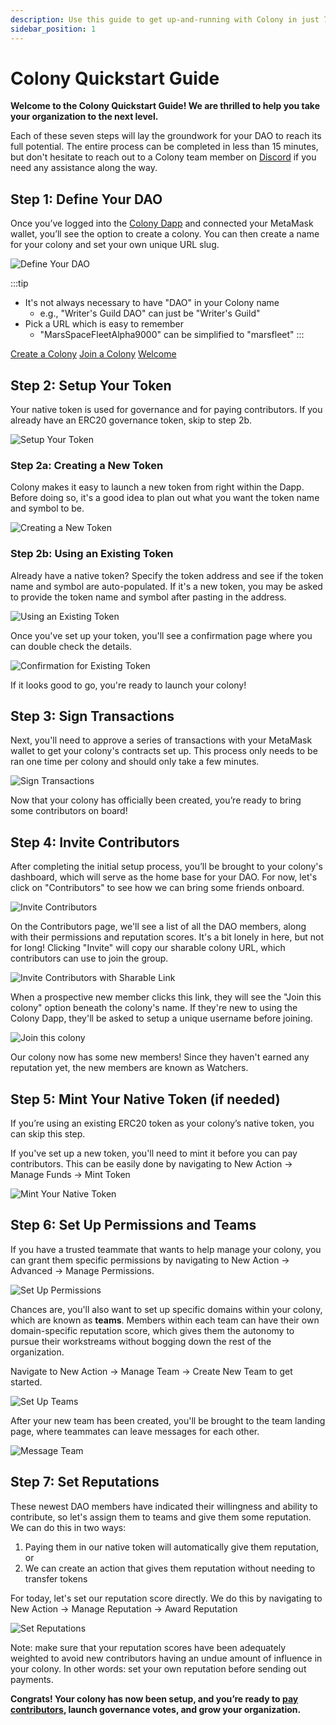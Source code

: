 ```yaml
---
description: Use this guide to get up-and-running with Colony in just 7 steps!
sidebar_position: 1
---
```


# Colony Quickstart Guide

**Welcome to the Colony Quickstart Guide! We are thrilled to help you take your organization to the next level.**

Each of these seven steps will lay the groundwork for your DAO to reach its full potential. The entire process can be completed in less than 15 minutes, but don't hesitate to reach out to a Colony team member on [Discord](https://discord.gg/feVZWwysqM) if you need any assistance along the way.

## Step 1: Define Your DAO

Once you’ve logged into the [Colony Dapp](https://xdai.colony.io/landing) and connected your MetaMask wallet, you’ll see the option to create a colony. You can then create a name for your colony and set your own unique URL slug.

![Define Your DAO](images/Pasted_image_20220926114210.png)

:::tip

- It's not always necessary to have "DAO" in your Colony name
    - e.g., "Writer's Guild DAO" can just be "Writer's Guild"
- Pick a URL which is easy to remember
    - "MarsSpaceFleetAlpha9000" can be simplified to "marsfleet"
:::

[Create a Colony](create-a-colony-account.md)
[Join a Colony](../create-a-colony/join-a-colony.md)
[Welcome](../README.md)

## Step 2: Setup Your Token

Your native token is used for governance and for paying contributors. If you already have an ERC20 governance token, skip to step 2b.

![Setup Your Token](images/Pasted_image_20220926114047.png)

### Step 2a: Creating a New Token

Colony makes it easy to launch a new token from right within the Dapp. Before doing so, it's a good idea to plan out what you want the token name and symbol to be.

![Creating a New Token](images/Pasted_image_20220926114249.png)

### Step 2b: Using an Existing Token

Already have a native token? Specify the token address and see if the token name and symbol are auto-populated. If it's a new token, you may be asked to provide the token name and symbol after pasting in the address.

![Using an Existing Token](images/Pasted_image_20220926114421.png)

Once you've set up your token, you'll see a confirmation page where you can double check the details.

![Confirmation for Existing Token](images/Pasted_image_20220926114544.png)

If it looks good to go, you're ready to launch your colony!

## Step 3: Sign Transactions

Next, you'll need to approve a series of transactions with your MetaMask wallet to get your colony's contracts set up. This process only needs to be ran one time per colony and should only take a few minutes.

![Sign Transactions](images/Pasted_image_20220926115607.png)

Now that your colony has officially been created, you’re ready to bring some contributors on board!

## Step 4: Invite Contributors

After completing the initial setup process, you’ll be brought to your colony's dashboard, which will serve as the home base for your DAO. For now, let's click on "Contributors" to see how we can bring some friends onboard.

![Invite Contributors](images/Pasted_image_20220926120053.png)

On the Contributors page, we'll see a list of all the DAO members, along with their permissions and reputation scores. It's a bit lonely in here, but not for long! Clicking "Invite" will copy our sharable colony URL, which contributors can use to join the group.

![Invite Contributors with Sharable Link](images/Pasted_image_20220926120446.png)

When a prospective new member clicks this link, they will see the "Join this colony" option beneath the colony's name. If they're new to using the Colony Dapp, they'll be asked to setup a unique username before joining.

![Join this colony](images/Pasted_image_20220926121447.png)

Our colony now has some new members! Since they haven't earned any reputation yet, the new members are known as Watchers.

## Step 5: Mint Your Native Token (if needed)

If you’re using an existing ERC20 token as your colony’s native token, you can skip this step. 

If you've set up a new token, you'll need to mint it before you can pay contributors. This can be easily done by navigating to New Action -> Manage Funds -> Mint Token

![Mint Your Native Token](images/Pasted_image_20220926125706.png)

## Step 6: Set Up Permissions and Teams

If you have a trusted teammate that wants to help manage your colony, you can grant them specific permissions by navigating to New Action -> Advanced -> Manage Permissions.

![Set Up Permissions](images/Pasted_image_20220926123209.png)

Chances are, you'll also want to set up specific domains within your colony, which are known as **teams**. Members within each team can have their own domain-specific reputation score, which gives them the autonomy to pursue their workstreams without bogging down the rest of the organization.

Navigate to New Action -> Manage Team -> Create New Team to get started.

![Set Up Teams](images/Pasted_image_20220926123806.png)

After your new team has been created, you'll be brought to the team landing page, where teammates can leave messages for each other.

![Message Team](images/Pasted_image_20220926124126.png)

## Step 7: Set Reputations

These newest DAO members have indicated their willingness and ability to contribute, so let's assign them to teams and give them some reputation. We can do this in two ways:

1. Paying them in our native token will automatically give them reputation, or
2. We can create an action that gives them reputation without needing to transfer tokens

For today, let's set our reputation score directly. We do this by navigating to New Action -> Manage Reputation -> Award Reputation

![Set Reputations](images/Pasted_image_20220926124343.png)

Note: make sure that your reputation scores have been adequately weighted to avoid new contributors having an undue amount of influence in your colony. In other words: set your own reputation before sending out payments.

**Congrats! Your colony has now been setup, and you’re ready to [pay contributors](https://colony.gitbook.io/colony/expenditures/payments), launch governance votes, and grow your organization.**